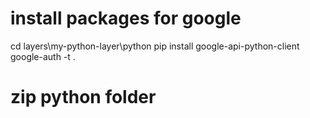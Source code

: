 # install packages for google
cd layers\my-python-layer\python
pip install google-api-python-client google-auth -t .
# zip python folder